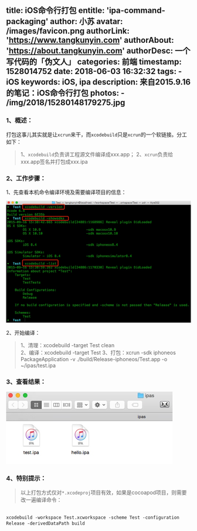title: iOS命令行打包
entitle: 'ipa-command-packaging'
author: 小苏
avatar: /images/favicon.png
authorLink: 'https://www.tangkunyin.com'
authorAbout: 'https://about.tangkunyin.com'
authorDesc: 一个写代码的「伪文人」
categories: 前端
timestamp: 1528014752
date: 2018-06-03 16:32:32
tags:
    - iOS
keywords: iOS, ipa
description: 来自2015.9.16的笔记：iOS命令行打包
photos:
    - /img/2018/15280148179275.jpg
---

### 1、概述：

打包这事儿其实就是让`xcrun`来干，而`xcodebuild`只是`xcrun`的一个软链接。分工如下：
> 1、`xcodebuild`负责讲工程源文件编译成xxx.app；
> 2、`xcrun`负责给xxx.app签名并打包成xxx.ipa

### 2、工作步骤：

1、先查看本机命令编译环境及需要编译项目的信息：

![](/img/2018/15280148179275.jpg)

2、开始编译：

> 1、清理：xcodebuild -target Test clean  
> 2、编译：xcodebuild -target Test
> 3、打包：xcrun -sdk iphoneos PackageApplication -v ./build/Release-iphoneos/Test.app -o ~/ipas/test.ipa


### 3、查看结果：

![](/img/2018/15280149958188.jpg)

### 4、特别提示：
> 以上打包方式仅对`*.xcodeproj`项目有效，如果是cocoapod项目，则需要改一遍编译命令：


```

xcodebuild -workspace Test.xcworkspace -scheme Test -configuration Release -derivedDataPath build

```


